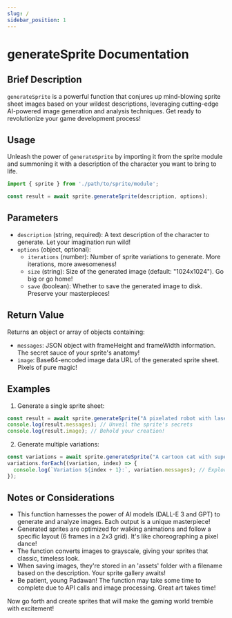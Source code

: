 ```yaml
---
slug: /
sidebar_position: 1
---
```

# generateSprite Documentation

## Brief Description
`generateSprite` is a powerful function that conjures up mind-blowing sprite sheet images based on your wildest descriptions, leveraging cutting-edge AI-powered image generation and analysis techniques. Get ready to revolutionize your game development process!

## Usage
Unleash the power of `generateSprite` by importing it from the sprite module and summoning it with a description of the character you want to bring to life.

```javascript
import { sprite } from './path/to/sprite/module';

const result = await sprite.generateSprite(description, options);
```

## Parameters
- `description` (string, required): A text description of the character to generate. Let your imagination run wild!
- `options` (object, optional):
  - `iterations` (number): Number of sprite variations to generate. More iterations, more awesomeness!
  - `size` (string): Size of the generated image (default: "1024x1024"). Go big or go home!
  - `save` (boolean): Whether to save the generated image to disk. Preserve your masterpieces!

## Return Value
Returns an object or array of objects containing:
- `messages`: JSON object with frameHeight and frameWidth information. The secret sauce of your sprite's anatomy!
- `image`: Base64-encoded image data URL of the generated sprite sheet. Pixels of pure magic!

## Examples

1. Generate a single sprite sheet:
```javascript
const result = await sprite.generateSprite("A pixelated robot with laser eyes and rocket boosters");
console.log(result.messages); // Unveil the sprite's secrets
console.log(result.image); // Behold your creation!
```

2. Generate multiple variations:
```javascript
const variations = await sprite.generateSprite("A cartoon cat with superpowers and a cape", { iterations: 3 });
variations.forEach((variation, index) => {
  console.log(`Variation ${index + 1}:`, variation.messages); // Explore the multiverse of your sprite!
});
```

## Notes or Considerations
- This function harnesses the power of AI models (DALL-E 3 and GPT) to generate and analyze images. Each output is a unique masterpiece!
- Generated sprites are optimized for walking animations and follow a specific layout (6 frames in a 2x3 grid). It's like choreographing a pixel dance!
- The function converts images to grayscale, giving your sprites that classic, timeless look.
- When saving images, they're stored in an 'assets' folder with a filename based on the description. Your sprite gallery awaits!
- Be patient, young Padawan! The function may take some time to complete due to API calls and image processing. Great art takes time!

Now go forth and create sprites that will make the gaming world tremble with excitement!
